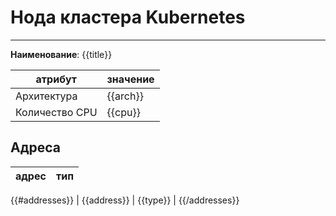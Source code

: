 # Нода кластера Kubernetes
***  
**Наименование**: {{title}}

| атрибут | значение |
|---|---|
| Архитектура | {{arch}} |
| Количество CPU | {{cpu}} |

## Адреса
| адрес | тип |
|----|----|
{{#addresses}}
| {{address}} | {{type}} |
{{/addresses}}
    